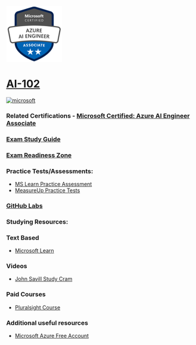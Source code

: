 
<img src="/Images/certs/ai-102.png" width="150" height="150">


# [AI-102](https://learn.microsoft.com/en-us/certifications/exams/ai-102)


<a href='https://learn.microsoft.com/en-us/certifications/browse/?type=role-based&levels=intermediate' target="_blank"><img alt='microsoft' src='https://img.shields.io/badge/associate-100000?style=for-the-badge&logo=microsoft&logoColor=white&labelColor=0078D4&color=212221'/></a> 

### Related Certifications - [Microsoft Certified: Azure AI Engineer Associate](https://learn.microsoft.com/en-us/certifications/azure-ai-engineer)

### [Exam Study Guide](https://aka.ms/ai102-StudyGuide)
### [Exam Readiness Zone](https://learn.microsoft.com/en-us/shows/exam-readiness-zone/preparing-for-ai-102-plan-and-manage-an-azure-ai-solution-1-of-5/)

### Practice Tests/Assessments:
- [MS Learn Practice Assessment](https://learn.microsoft.com/certifications/exams/ai-102/practice/assessment?assessment-type=practice&assessmentId=61)
- [MeasureUp Practice Tests](https://www.measureup.com/microsoft-practice-test-ai-102-designing-and-implementing-an-azure-ai-solution.html)

### [GitHub Labs](https://aka.ms/ai102labs)

### Studying Resources:

### Text Based 
- [Microsoft Learn](https://learn.microsoft.com/en-us/certifications/exams/ai-102)
### Videos
- [John Savill Study Cram](https://www.youtube.com/watch?v=I7fdWafTcPY&list=PLlVtbbG169nH_CJl4wwKBfS1V8nMYr7xL&index=11&pp=iAQB)
### Paid Courses
- [Pluralsight Course](https://www.pluralsight.com/paths/microsoft-exam-ai-102-designing-and-implementing-a-microsoft-azure-ai-solution)
### Additional useful resources
- [Microsoft Azure Free Account](https://azure.microsoft.com/en-us/offers/ms-azr-0044p)

